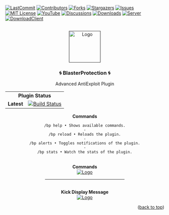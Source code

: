 <div id="top"></div>

[![LastCommit][last-commit-shield]][last-commit-url]
[![Contributors][contributors-shield]][contributors-url]
[![Forks][forks-shield]][forks-url]
[![Stargazers][stars-shield]][stars-url]
[![Issues][issues-shield]][issues-url]
[![MIT License][license-shield]][license-url]
[![YouTube][youtube-shield]][youtube-url]
[![Discussions][discussion-shield]][discussion-url]
[![Downloads][downloads-shield]][downloads-url]
[![Server][discord-shield]][discord-url]
[![DownloadClient](https://img.shields.io/static/v1?label=&message=Download%20&color=blue&style=for-the-badge)](https://github.com/md4Studios/BlasterProtection/releases/download/5.9.3/BlasterProtection.jar)

<!-- PROJECT LOGO -->
<br />
<div align="center">
  <a href="">
    <img src="https://i.imgur.com/1PufyFg.png" alt="Logo" width="100" height="100">
  </a>

<h3 align="center">🌀 BlasterProtection 🌀</h3>

  <p align="center">
    Advanced AntiExploit Plugin
  </p>
</div>


<div align="center">
  <table>
    <tr>
        <td align="center" colspan="3"><b>Plugin Status</b></td>
    </tr>
    <tr>
        <td align="right"><b>Latest</b></td>
        <td align="center" colspan="2"><a href="https://img.shields.io/github/workflow/status/md4Studios/BlasterProtection-Release/WorkFlow?label=Build%205.9.3&style=for-the-badge"><img src="https://img.shields.io/github/workflow/status/md4Studios/BlasterProtection-Release/WorkFlow?label=Build%205.9.3&style=for-the-badge" alt="Build Status" /></a></td>
    </tr>
</table>


<div class="codeheader" id="codeheader_css"><b>Commands</b></div>
  <div id="codebox">
     <pre><code data-language="css">/bp help • Shows available commands.
-
/bp reload • Reloads the plugin.
-
/bp alerts • Toggles notifications of the plugin.
-
/bp stats • Watch the stats of the plugin.
</code></pre>
  </div>

</div>
<div align="center">

<br />
<div align="center"> <b>Commands</b> </div>
<div align="center">
  <a href="">
    <img src="https://i.imgur.com/Nk9jt7z.png" alt="Logo" width="" height="">
  </a>


<hr style="width:50%;text-align:left;margin-left:0">


<br />
<div align="center"> <b>Kick Display Message</b> </div>
<div align="center">
  <a href="">
    <img src="https://i.imgur.com/EGN2J0x.png" alt="Logo" width="" height="">
  </a>

<p align="right">(<a href="#top">back to top</a>)</p>




<!-- https://www.markdownguide.org/basic-syntax/#reference-style-links -->
[last-commit-shield]: https://img.shields.io/github/last-commit/md4Studios/BlasterProtection-Release?style=for-the-badge
[last-commit-url]: https://github.com/md4Studios/BlasterProtection-Release/commits/main
[contributors-shield]: https://img.shields.io/github/contributors/md4Studios/BlasterProtection-Release?color=g&style=for-the-badge
[contributors-url]: https://github.com/md4Studios/BlasterProtection-Release/graphs/contributors
[forks-shield]: https://img.shields.io/github/forks/md4Studios/BlasterProtection-Release?style=for-the-badge
[forks-url]: https://github.com/md4Studios/BlasterProtection-Release/network/members
[stars-shield]: https://img.shields.io/github/stars/md4Studios/BlasterProtection-Release?style=for-the-badge
[stars-url]: https://github.com/md4Studios/BlasterProtection-Release/stargazers
[issues-shield]: https://img.shields.io/github/issues/md4Studios/BlasterProtection-Release?color=yellow&style=for-the-badge
[issues-url]: https://github.com/md4Studios/BlasterProtection-Release/issues
[license-shield]: https://img.shields.io/github/license/md4Studios/BlasterProtection-Release?style=for-the-badge
[license-url]: https://github.com/md4Studios/BlasterProtection-Release/blob/main/LICENSE.md
[youtube-shield]: https://img.shields.io/youtube/channel/subscribers/UCn7n4dI57Kp-knI1UMqFCog?color=red&label=YouTube%20SubScribe&style=for-the-badge
[youtube-url]: https://www.youtube.com/channel/UCn7n4dI57Kp-knI1UMqFCog
[discussion-shield]: https://img.shields.io/github/discussions/md4Studios/BlasterProtection-Release?style=for-the-badge
[discussion-url]: https://img.shields.io/github/discussions/md4Studios/BlasterProtection-Release?style=for-the-badge
[downloads-shield]: https://img.shields.io/github/downloads/md4Studios/BlasterProtection-Release/total?style=for-the-badge
[downloads-url]: https://img.shields.io/github/downloads/md4Studios/BlasterProtection-Release/total?style=for-the-badge
[discord-shield]: https://img.shields.io/badge/Discord-7289DA?style=for-the-badge&logo=discord&logoColor=white
[discord-url]: https://discord.gg/8mPaTcbYCa
